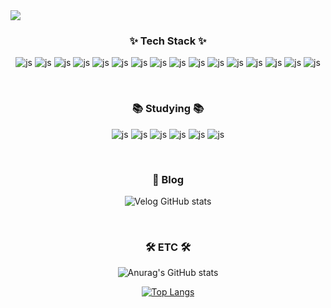 <img src="https://capsule-render.vercel.app/api?type=waving&color=87CEEB&height=180&section=header&text=FE%20%EA%B0%9C%EB%B0%9C%EC%9E%90%20%EC%B5%9C%EA%B2%BD%EC%9D%BC%20%EC%9E%85%EB%8B%88%EB%8B%A4!&fontSize=40&fontColor=F5F5F5" />


<h3 align="center">✨ Tech Stack ✨</h3>
<div align="center">
  
  ![js](https://img.shields.io/badge/HTML5-E34F26?style=for-the-badge&logo=html5&logoColor=white)
  ![js](https://img.shields.io/badge/CSS-239120?&style=for-the-badge&logo=css3&logoColor=white)
  ![js](https://img.shields.io/badge/JavaScript-F7DF1E?style=for-the-badge&logo=JavaScript&logoColor=white)
  ![js](https://img.shields.io/badge/C%2B%2B-00599C?style=for-the-badge&logo=c%2B%2B&logoColor=white)
  ![js](https://img.shields.io/badge/Python-3776AB?style=for-the-badge&logo=python&logoColor=white)
  ![js](https://img.shields.io/badge/Node.js-43853D?style=for-the-badge&logo=node.js&logoColor=white)
  ![js](https://img.shields.io/badge/TypeScript-007ACC?style=for-the-badge&logo=typescript&logoColor=white)
  ![js](https://img.shields.io/badge/React-20232A?style=for-the-badge&logo=react&logoColor=61DAFB)
  ![js](https://img.shields.io/badge/Bootstrap-563D7C?style=for-the-badge&logo=bootstrap&logoColor=white)
  ![js](https://img.shields.io/badge/styled--components-DB7093?style=for-the-badge&logo=styled-components&logoColor=white)
  ![js](https://img.shields.io/badge/MySQL-00000F?style=for-the-badge&logo=mysql&logoColor=white)
  ![js](https://img.shields.io/badge/React_Router-CA4245?style=for-the-badge&logo=react-router&logoColor=white)
  ![js](https://img.shields.io/badge/jQuery-0769AD?style=for-the-badge&logo=jquery&logoColor=white)
  ![js](https://img.shields.io/badge/Dart-0175C2?style=for-the-badge&logo=dart&logoColor=white)
  ![js](https://img.shields.io/badge/Kotlin-0095D5?&style=for-the-badge&logo=kotlin&logoColor=white)
  ![js](https://img.shields.io/badge/Redux-593D88?style=for-the-badge&logo=redux&logoColor=white)

</div>

<br>

<h3 align="center">📚 Studying 📚</h3>
<div align="center">

  ![js](https://img.shields.io/badge/HTML5-E34F26?style=for-the-badge&logo=html5&logoColor=white)
  ![js](https://img.shields.io/badge/CSS-239120?&style=for-the-badge&logo=css3&logoColor=white)
  ![js](https://img.shields.io/badge/JavaScript-F7DF1E?style=for-the-badge&logo=JavaScript&logoColor=white)
  ![js](https://img.shields.io/badge/TypeScript-007ACC?style=for-the-badge&logo=typescript&logoColor=white)
  ![js](https://img.shields.io/badge/React-20232A?style=for-the-badge&logo=react&logoColor=61DAFB)
  ![js](https://img.shields.io/badge/Node.js-43853D?style=for-the-badge&logo=node.js&logoColor=white)
  
</div>

<br>

<h3 align="center"> 📝 Blog</h3>
<div align="center">
  
![Velog GitHub stats](https://velog-github-badge.vercel.app/badge/chlruddlf73)

</div>

<br>

<h3 align="center">🛠 ETC 🛠</h3>
<div align="center">
  
![Anurag's GitHub stats](https://github-readme-stats.vercel.app/api?username=inhachoi&show_icons=true&theme=radical)

[![Top Langs](https://github-readme-stats.vercel.app/api/top-langs/?username=inhachoi)](https://github.com/anuraghazra/github-readme-stats)

</div>


